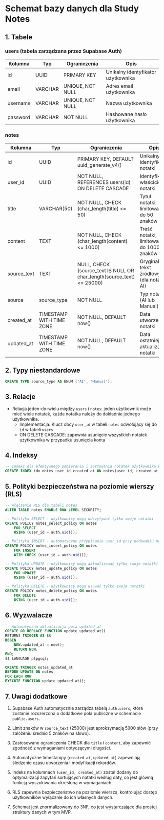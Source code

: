 # Schemat bazy danych dla Study Notes

## 1. Tabele

### users (tabela zarządzana przez Supabase Auth)

| Kolumna  | Typ     | Ograniczenia     | Opis                               |
| -------- | ------- | ---------------- | ---------------------------------- |
| id       | UUID    | PRIMARY KEY      | Unikalny identyfikator użytkownika |
| email    | VARCHAR | UNIQUE, NOT NULL | Adres email użytkownika            |
| username | VARCHAR | UNIQUE, NOT NULL | Nazwa użytkownika                  |
| password | VARCHAR | NOT NULL         | Hashowane hasło użytkownika        |

### notes

| Kolumna     | Typ                      | Ograniczenia                                                           | Opis                                       |
| ----------- | ------------------------ | ---------------------------------------------------------------------- | ------------------------------------------ |
| id          | UUID                     | PRIMARY KEY, DEFAULT uuid_generate_v4()                                | Unikalny identyfikator notatki             |
| user_id     | UUID                     | NOT NULL, REFERENCES users(id) ON DELETE CASCADE                       | Identyfikator właściciela notatki          |
| title       | VARCHAR(50)              | NOT NULL, CHECK (char_length(title) <= 50)                             | Tytuł notatki, limitowany do 50 znaków     |
| content     | TEXT                     | NOT NULL, CHECK (char_length(content) <= 1000)                         | Treść notatki, limitowana do 1000 znaków   |
| source_text | TEXT                     | NULL, CHECK (source_text IS NULL OR char_length(source_text) <= 25000) | Oryginalny tekst źródłowy (dla notatek AI) |
| source      | source_type              | NOT NULL                                                               | Typ notatki (AI lub Manual)                |
| created_at  | TIMESTAMP WITH TIME ZONE | NOT NULL, DEFAULT now()                                                | Data utworzenia notatki                    |
| updated_at  | TIMESTAMP WITH TIME ZONE | NOT NULL, DEFAULT now()                                                | Data ostatniej aktualizacji notatki        |

## 2. Typy niestandardowe

```sql
CREATE TYPE source_type AS ENUM ('AI', 'Manual');
```

## 3. Relacje

- Relacja jeden-do-wielu między `users` i `notes`: jeden użytkownik może mieć wiele notatek, każda notatka należy do dokładnie jednego użytkownika.
  - Implementacja: Klucz obcy `user_id` w tabeli `notes` odwołujący się do `id` w tabeli `users`
  - ON DELETE CASCADE: zapewnia usunięcie wszystkich notatek użytkownika w przypadku usunięcia konta

## 4. Indeksy

```sql
-- Indeks dla efektywnego pobierania i sortowania notatek użytkownika według daty utworzenia
CREATE INDEX idx_notes_user_id_created_at ON notes(user_id, created_at DESC);
```

## 5. Polityki bezpieczeństwa na poziomie wierszy (RLS)

```sql
-- Włączenie RLS dla tabeli notes
ALTER TABLE notes ENABLE ROW LEVEL SECURITY;

-- Polityka SELECT - użytkownicy mogą odczytywać tylko swoje notatki
CREATE POLICY notes_select_policy ON notes
    FOR SELECT
    USING (user_id = auth.uid());

-- Polityka INSERT - automatyczne przypisanie user_id przy dodawaniu nowej notatki
CREATE POLICY notes_insert_policy ON notes
    FOR INSERT
    WITH CHECK (user_id = auth.uid());

-- Polityka UPDATE - użytkownicy mogą aktualizować tylko swoje notatki
CREATE POLICY notes_update_policy ON notes
    FOR UPDATE
    USING (user_id = auth.uid());

-- Polityka DELETE - użytkownicy mogą usuwać tylko swoje notatki
CREATE POLICY notes_delete_policy ON notes
    FOR DELETE
    USING (user_id = auth.uid());
```

## 6. Wyzwalacze

```sql
-- Automatyczna aktualizacja pola updated_at
CREATE OR REPLACE FUNCTION update_updated_at()
RETURNS TRIGGER AS $$
BEGIN
    NEW.updated_at = now();
    RETURN NEW;
END;
$$ LANGUAGE plpgsql;

CREATE TRIGGER notes_updated_at
BEFORE UPDATE ON notes
FOR EACH ROW
EXECUTE FUNCTION update_updated_at();
```

## 7. Uwagi dodatkowe

1. Supabase Auth automatycznie zarządza tabelą `auth.users`, która zostanie rozszerzona o dodatkowe pola publiczne w schemacie `public.users`.

2. Limit znaków w `source_text` (25000) jest aproksymacją 5000 słów (przy założeniu średnio 5 znaków na słowo).

3. Zastosowano ograniczenia CHECK dla `title` i `content`, aby zapewnić zgodność z wymaganiami dotyczącymi długości.

4. Automatyczne timestampy (`created_at`, `updated_at`) zapewniają śledzenie czasu utworzenia i modyfikacji rekordów.

5. Indeks na kolumnach `(user_id, created_at)` został dodany do optymalizacji zapytań sortujących notatki według daty, co jest główną funkcją wyszukiwania określoną w wymaganiach.

6. RLS zapewnia bezpieczeństwo na poziomie wiersza, kontrolując dostęp użytkowników wyłącznie do ich własnych danych.

7. Schemat jest znormalizowany do 3NF, co jest wystarczające dla prostej struktury danych w tym MVP.
